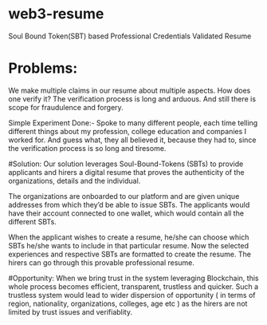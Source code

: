 # web3-resume
Soul Bound Token(SBT) based Professional Credentials Validated Resume

# Problems:
We make multiple claims in our resume about multiple aspects. How does one verify it? The verification process is long and arduous. And still there is scope for fraudulence and forgery.

Simple Experiment Done:- Spoke to many different people, each time telling different things about my profession, college education and companies I worked for. And guess what, they all believed it, because they had to, since the verification process is so long and tiresome.

#Solution:
Our solution leverages Soul-Bound-Tokens (SBTs) to provide applicants and hirers a digital resume that proves the authenticity of the organizations, details and the individual.

The organizations are onboarded to our platform and are given unique addresses from which they’d be able to issue SBTs. The applicants would have their account connected to one wallet, which would contain all the different SBTs.

When the applicant wishes to create a resume, he/she can choose which SBTs he/she wants to include in that particular resume. Now the selected experiences and respective SBTs are formatted to create the resume. The hirers can go through this provable professional resume.

#Opportunity:
When we bring trust in the system leveraging Blockchain, this whole process becomes efficient, transparent, trustless and quicker. Such a trustless system would lead to wider dispersion of opportunity ( in terms of region, nationality, organizations, colleges, age etc ) as the hirers are not limited by trust issues and verifiablity.
